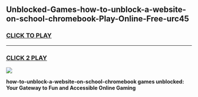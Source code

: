 
## Unblocked-Games-how-to-unblock-a-website-on-school-chromebook-Play-Online-Free-urc45
<h3>
<a href="https://premium76.site?title=how-to-unblock-a-website-on-school-chromebook&ref=26A">CLICK TO PLAY</a></h3>
<hr>

<h3>
<a href="https://premium76.site?title=how-to-unblock-a-website-on-school-chromebook&ref=26A">CLICK 2 PLAY</a>
  
</h3>

<a href="https://premium76.site?title=how-to-unblock-a-website-on-school-chromebook&ref=26A"><img src="https://clearcache.store/games.png"></a>


**how-to-unblock-a-website-on-school-chromebook games unblocked: Your Gateway to Fun and Accessible Online Gaming**
